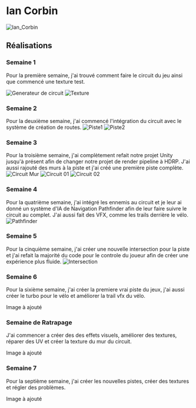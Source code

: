# Ian Corbin

 ![Ian_Corbin](../img/ian_corbin.webp)

 ## Réalisations

### Semaine 1
Pour la première semaine, j'ai trouvé comment faire le circuit du jeu ainsi que commencé une texture test.

 ![Generateur de circuit](./img/Semaine1_generator.webp)
 ![Texture](./img/Semaine_1_Texture.webp)
 
### Semaine 2
Pour la deuxième semaine, j'ai commencé l'intégration du circuit avec le système de création de routes.
  ![Piste1](./img/Semaine_2_Réalisation_Piste.webp)
  ![Piste2](./img/Semaine_2_Creation.webp)
  
### Semaine 3
Pour la troisième semaine, j'ai complètement refait notre projet Unity jusqu'à présent afin de changer notre projet de render pipeline à HDRP. J'ai aussi rajouté des murs à la piste et j'ai créé une première piste complète.
 ![Circuit Mur](./img/Semaine_3_Murs.webp)
 ![Circuit 01](./img/Semaine_3_Piste.webp)
 ![Circuit 02](./img/Semaine_3_Survol.webp)

### Semaine 4
Pour la quatrième semaine, j'ai intégré les ennemis au circuit et je leur ai donné un système d'IA de Navigation Pathfinder afin de leur faire suivre le circuit au complet. J'ai aussi fait des VFX, comme les trails derrière le vélo.
 ![Pathfinder](./img/Semaine_4_AI.webp)

 ### Semaine 5
Pour la cinquième semaine, j'ai créer une nouvelle intersection pour la piste et j'ai refait la majorité du code pour le controle du joueur afin de créer une expérience plus fluide.
 ![Intersection](./img/Intersection.webp)

 ### Semaine 6 
 Pour la sixième semaine, j'ai créer la premiere vrai piste du jeux, j'ai aussi créer le turbo pour le vélo et améliorer la trail vfx du vélo.

 Image à ajouté
 
 ### Semaine de Ratrapage
 J'ai commencer a créer des des effets visuels, améliorer des textures, réparer des UV et créer la texture du mur du circuit.
 
Image à ajouté

 ### Semaine 7
 Pour la septième semaine, j'ai créer les nouvelles pistes, créer des textures et régler des problèmes.

 Image à ajouté

